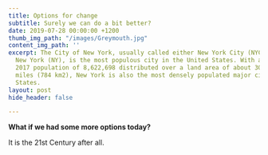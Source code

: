 ```yaml
---
title: Options for change
subtitle: Surely we can do a bit better?
date: 2019-07-28 00:00:00 +1200
thumb_img_path: "/images/Greymouth.jpg"
content_img_path: ''
excerpt: The City of New York, usually called either New York City (NYC) or simply
  New York (NY), is the most populous city in the United States. With an estimated
  2017 population of 8,622,698 distributed over a land area of about 302.6 square
  miles (784 km2), New York is also the most densely populated major city in the United
  States.
layout: post
hide_header: false

---
```

**What if we had some more options today?**

It is the 21st Century after all.
